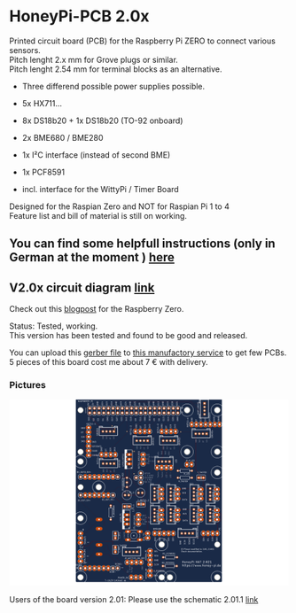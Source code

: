 # HoneyPi-PCB 2.0x

Printed circuit board (PCB) for the Raspberry Pi ZERO to connect various sensors.  
Pitch lenght 2.x mm for Grove plugs or similar.  
Pitch lenght 2.54 mm for terminal blocks as an alternative. 
 
- Three differend possible power supplies possible.  

- 5x HX711...  

- 8x DS18b20 + 1x DS18b20 (TO-92 onboard)  

- 2x BME680 / BME280 

- 1x I²C interface (instead of second BME)

- 1x PCF8591

- incl. interface for the WittyPi / Timer Board

Designed for the Raspian Zero and NOT for Raspian Pi 1 to 4  
Feature list and bill of material is still on working.  
## You can find some helpfull instructions (only in German at the moment ) [here](./Bienenwaage_Platine_2.x_D2.07.pdf)

## V2.0x circuit diagram [link](./Schaltplan_2.021-13-8-2022.pdf)
Check out this [blogpost](https://honey-pi.de/neue-platine-v2-fuer-raspberry-zero/) for the Raspberry Zero.

Status: Tested, working.  
This version has been tested and found to be good and released.

You can upload this [gerber file](./HoneyPI_Platine_2.021_2022-08-13.zip) to [this manufactory service](https://jlcpcb.com/quote) to get few PCBs. 5 pieces of this board cost me about 7 € with delivery. 

### Pictures
![Board render picture](./Pictures/HoneyPI_Platine_2.021.png)

Users of the board version 2.01: Please use the schematic 2.01.1 [link](./OLD/Schaltplan_2.01.1-21.01.2021.pdf)



